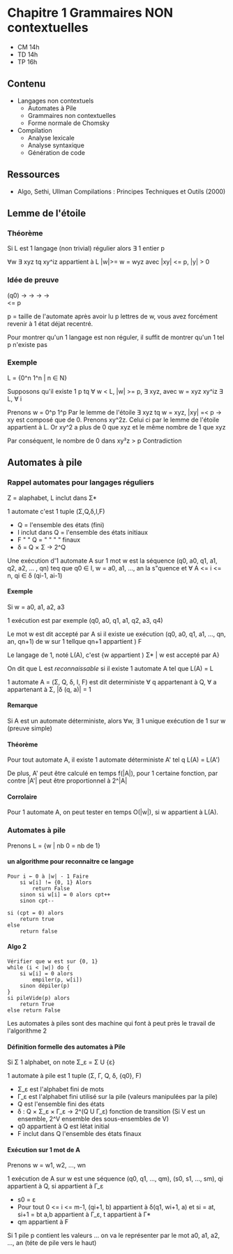 # Chapitre 1 Grammaires NON contextuelles

- CM 14h
- TD 14h
- TP 16h

## Contenu 

- Langages non contextuels 
	- Automates à Pile
	- Grammaires non contextuelles
	- Forme normale de Chomsky
- Compilation
	- Analyse lexicale
	- Analyse syntaxique
	- Génération de code

## Ressources 

- Algo, Sethi, Ullman Compilations : Principes Techniques et Outils (2000)

## Lemme de l'étoile

### Théorème 

Si L est 1 langage (non trivial) régulier alors ∃ 1 entier p

∀w ∃ xyz tq xy^iz appartient à L
|w|>=  w = wyz avec |xy| <= p, |y| > 0

### Idée de preuve

(q0) → → → →  
			<= p

p = taille de l'automate après avoir lu p lettres de w, vous avez forcément revenir à 1 état déjat recentré.

Pour montrer qu'un 1 langage est non réguler, il suffit de montrer qu'un 1 tel p n'existe pas

### Exemple 

L = {0^n 1^n | n ∈ N}

Supposons qu'il existe 1 p tq ∀ w < L, |w| >= p, ∃ xyz, avec w = xyz
 																															xy^iz ∃ L, ∀ i

Prenons w = 0^p 1^p
	Par le lemme de l'étoile ∃ xyz tq w = xyz, |xy| =< p
	→ xy est composé que de 0. Prenons xy^2z. Celui ci par le lemme de l'étoile appartient à L. Or xy^2 a plus de 0 que xyz et le même nombre de 1 que xyz

Par conséquent, le nombre de 0 dans xy²z > p Contradiction

## Automates à pile

### Rappel automates pour langages réguliers

Z = alaphabet, L inclut dans Σ*

1 automate c'est 1 tuple (Σ,Q,δ,I,F)

- Q = l'ensemble des états (fini)
- I inclut dans Q = l'ensemble des états initiaux
- F "		" Q = " " "	" finaux
- δ = Q × Σ → 2^Q

Une exécution d'1 automate A sur 1 mot w est la séquence (q0, a0, q1, a1, q2, a2, ... , qn) teq que q0 ∈ I, w = a0, a1, ..., an la s"quence et ∀ A <= i <= n, qi ∈ δ (qi-1, ai-1)

#### Exemple 

Si w = a0, a1, a2, a3

1 exécution est par exemple (q0, a0, q1, a1, q2, a3, q4)

Le mot w est dit accepté par A si il existe ue exécution (q0, a0, q1, a1, ..., qn, an, qn+1) de w sur 1 tellque qn+1 appartient ) F

Le langage de 1, noté L(A), c'est {w appartient ) Σ* | w est accepté par A}

On dit que L est *reconnaissable* si il existe 1 automate A tel que L(A) = L

1 automate A = (Σ, Q, δ, I, F) est dit deterministe ∀ q appartenant à Q, ∀ a appartenant à Σ, |δ (q, a)| = 1

#### Remarque

Si A est un automate déterministe, alors ∀w, ∃ 1 unique exécution de 1 sur w (preuve simple)

#### Théorème 

Pour tout automate A, il existe 1 automate déterministe A' tel q L(A) = L(A')

De plus, A' peut être calculé en temps f(|A|), pour 1 certaine fonction, par contre |A'| peut être proportionnel à 2^|A|

#### Corrolaire

Pour 1 automate A, on peut tester en temps O(|w|), si w appartient à L(A).

### Automates à pile

Prenons L = {w | nb 0 = nb de 1}

#### un algorithme pour reconnaitre ce langage

	Pour i ← 0 à |w| - 1 Faire
		si w[i] != {0, 1} Alors
			return False
		sinon si w[i] = 0 alors cpt++
		sinon cpt--

	si (cpt = 0) alors
		return true
	else
		return false

#### Algo 2

	Vérifier que w est sur {0, 1}
	while (i < |w|) do {
		si w[i] = 0 alors
			empiler(p, w[i])
		sinon dépiler(p)
	}
	si pileVide(p) alors
		return True
	else return False

Les automates à piles sont des machine qui font à peut près le travail de l'algorithme 2

#### Définition formelle des automates à Pile

Si Σ 1 alphabet, on note Σ_ε = Σ U {ε}

1 automate à pile est 1 tuple (Σ, Γ, Q, δ, {q0}, F)

- Σ_ε est l'alphabet fini de mots
- Γ_ε est l'alphabet fini utilisé sur la pile (valeurs manipulées par la pile) 
- Q est l'ensemble fini des états
- δ : Q × Σ_ε × Γ_ε → 2^(Q U Γ_ε) fonction de transition (Si V est un ensemble, 2^V ensemble des sous-ensembles de V)
- q0 appartient à Q est létat initial
- F inclut dans Q l'ensemble des états finaux

#### Exécution sur 1 mot de A

Prenons w = w1, w2, ..., wn

1 exécution de A sur w est une séquence (q0, q1, ..., qm), (s0, s1, ..., sm), qi appartient à Q, si appartient à Γ_ε

- s0 = ε
- Pour tout 0 <= i <= m-1, (qi+1, b) appartient à δ(q1, wi+1, a) et si = at, si+1 = bt a,b appartient à Γ_ε, t appartient à Γ*
- qm appartient à F

Si 1 pile p contient les valeurs ... on va le représenter par le mot a0, a1, a2, ..., an (téte de pile vers le haut)